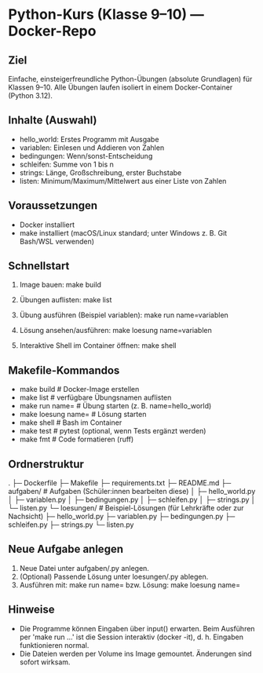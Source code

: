 Python-Kurs (Klasse 9–10) — Docker-Repo
=======================================

Ziel
----
Einfache, einsteigerfreundliche Python-Übungen (absolute Grundlagen) für Klassen 9–10.
Alle Übungen laufen isoliert in einem Docker-Container (Python 3.12).

Inhalte (Auswahl)
-----------------
- hello_world: Erstes Programm mit Ausgabe
- variablen: Einlesen und Addieren von Zahlen
- bedingungen: Wenn/sonst-Entscheidung
- schleifen: Summe von 1 bis n
- strings: Länge, Großschreibung, erster Buchstabe
- listen: Minimum/Maximum/Mittelwert aus einer Liste von Zahlen

Voraussetzungen
---------------
- Docker installiert
- make installiert (macOS/Linux standard; unter Windows z. B. Git Bash/WSL verwenden)

Schnellstart
------------
1) Image bauen:
   make build

2) Übungen auflisten:
   make list

3) Übung ausführen (Beispiel variablen):
   make run name=variablen

4) Lösung ansehen/ausführen:
   make loesung name=variablen

5) Interaktive Shell im Container öffnen:
   make shell

Makefile-Kommandos
------------------
- make build               # Docker-Image erstellen
- make list                # verfügbare Übungsnamen auflisten
- make run name=<name>     # Übung starten (z. B. name=hello_world)
- make loesung name=<name> # Lösung starten
- make shell               # Bash im Container
- make test                # pytest (optional, wenn Tests ergänzt werden)
- make fmt                 # Code formatieren (ruff)

Ordnerstruktur
--------------
.
├─ Dockerfile
├─ Makefile
├─ requirements.txt
├─ README.md
├─ aufgaben/         # Aufgaben (Schüler:innen bearbeiten diese)
│  ├─ hello_world.py
│  ├─ variablen.py
│  ├─ bedingungen.py
│  ├─ schleifen.py
│  ├─ strings.py
│  └─ listen.py
└─ loesungen/        # Beispiel-Lösungen (für Lehrkräfte oder zur Nachsicht)
   ├─ hello_world.py
   ├─ variablen.py
   ├─ bedingungen.py
   ├─ schleifen.py
   ├─ strings.py
   └─ listen.py

Neue Aufgabe anlegen
--------------------
1) Neue Datei unter aufgaben/<name>.py anlegen.
2) (Optional) Passende Lösung unter loesungen/<name>.py ablegen.
3) Ausführen mit:
   make run name=<name>
   bzw. Lösung:
   make loesung name=<name>

Hinweise
--------
- Die Programme können Eingaben über input() erwarten. Beim Ausführen per 'make run ...'
  ist die Session interaktiv (docker -it), d. h. Eingaben funktionieren normal.
- Die Dateien werden per Volume ins Image gemountet. Änderungen sind sofort wirksam.
